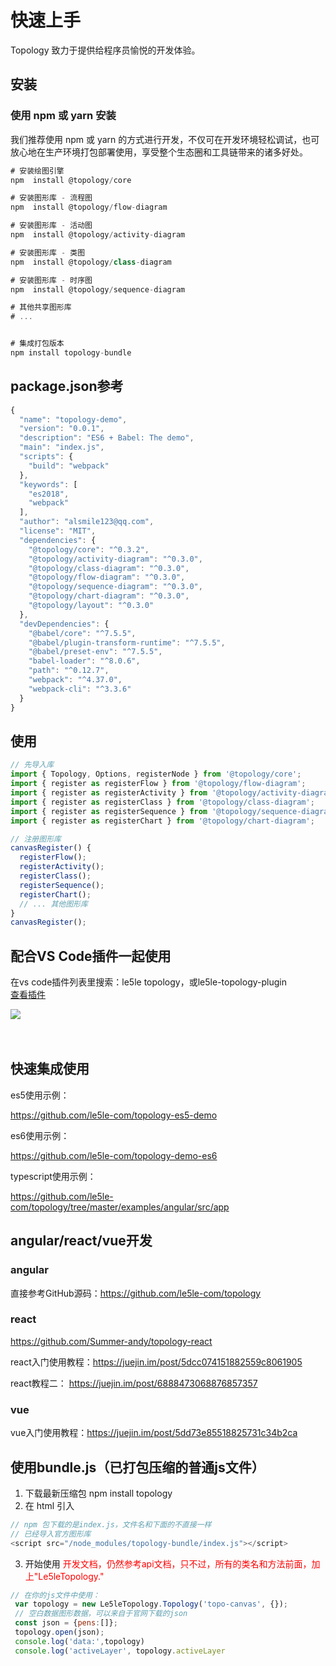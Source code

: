 # 快速上手

Topology 致力于提供给程序员愉悦的开发体验。



## 安装

### 使用 npm 或 yarn 安装

我们推荐使用 npm 或 yarn 的方式进行开发，不仅可在开发环境轻松调试，也可放心地在生产环境打包部署使用，享受整个生态圈和工具链带来的诸多好处。

```javascript
# 安装绘图引擎
npm  install @topology/core

# 安装图形库 - 流程图
npm  install @topology/flow-diagram

# 安装图形库 - 活动图
npm  install @topology/activity-diagram

# 安装图形库 - 类图
npm  install @topology/class-diagram

# 安装图形库 - 时序图
npm  install @topology/sequence-diagram

# 其他共享图形库
# ...


# 集成打包版本
npm install topology-bundle
```


## package.json参考 

```javascript
{
  "name": "topology-demo",
  "version": "0.0.1",
  "description": "ES6 + Babel: The demo",
  "main": "index.js",
  "scripts": {
    "build": "webpack"
  },
  "keywords": [
    "es2018",
    "webpack"
  ],
  "author": "alsmile123@qq.com",
  "license": "MIT",
  "dependencies": {
    "@topology/core": "^0.3.2",
    "@topology/activity-diagram": "^0.3.0",
    "@topology/class-diagram": "^0.3.0",   
    "@topology/flow-diagram": "^0.3.0",
    "@topology/sequence-diagram": "^0.3.0",
    "@topology/chart-diagram": "^0.3.0",
    "@topology/layout": "^0.3.0"
  },
  "devDependencies": {
    "@babel/core": "^7.5.5",
    "@babel/plugin-transform-runtime": "^7.5.5",
    "@babel/preset-env": "^7.5.5",
    "babel-loader": "^8.0.6",
    "path": "^0.12.7",
    "webpack": "^4.37.0",
    "webpack-cli": "^3.3.6"
  }
}
```
  

## 使用

```typescript
// 先导入库
import { Topology, Options, registerNode } from '@topology/core';
import { register as registerFlow } from '@topology/flow-diagram';
import { register as registerActivity } from '@topology/activity-diagram';
import { register as registerClass } from '@topology/class-diagram';
import { register as registerSequence } from '@topology/sequence-diagram';
import { register as registerChart } from '@topology/chart-diagram';

// 注册图形库
canvasRegister() {
  registerFlow();
  registerActivity();
  registerClass();
  registerSequence();
  registerChart();
  // ... 其他图形库
}
canvasRegister();
```

##  配合VS Code插件一起使用

在vs code插件列表里搜索：le5le topology，或le5le-topology-plugin<br>
[查看插件](https://www.oschina.net/p/topology)

<img src="https://oscimg.oschina.net/oscnet/up-5fc6838bd6c9c51536109628f41fa47e0c1.png" style="max-width:80%">

<br>
<br>
<br>

## 快速集成使用
 
es5使用示例：

https://github.com/le5le-com/topology-es5-demo

es6使用示例：


https://github.com/le5le-com/topology-demo-es6

typescript使用示例：


https://github.com/le5le-com/topology/tree/master/examples/angular/src/app


## angular/react/vue开发

### angular
直接参考GitHub源码：https://github.com/le5le-com/topology

### react

https://github.com/Summer-andy/topology-react

react入门使用教程：https://juejin.im/post/5dcc074151882559c8061905

react教程二： https://juejin.im/post/6888473068876857357

### vue 

vue入门使用教程：https://juejin.im/post/5dd73e85518825731c34b2ca
 

 ## 使用bundle.js（已打包压缩的普通js文件）

 1. 下载最新压缩包
  npm install topology
 2. 在 html 引入

   ``` javascript
   // npm 包下载的是index.js，文件名和下面的不直接一样
// 已经导入官方图形库
<script src="/node_modules/topology-bundle/index.js"></script>
   ```
 3. 开始使用
   <font color=red>开发文档，仍然参考api文档，只不过，所有的类名和方法前面，加上"Le5leTopology." </font>

   ```javascript
   // 在你的js文件中使用：
    var topology = new Le5leTopology.Topology('topo-canvas', {});
    // 空白数据图形数据，可以来自于官网下载的json
    const json = {pens:[]};
    topology.open(json);
    console.log('data:',topology)
    console.log('activeLayer', topology.activeLayer
   ```
